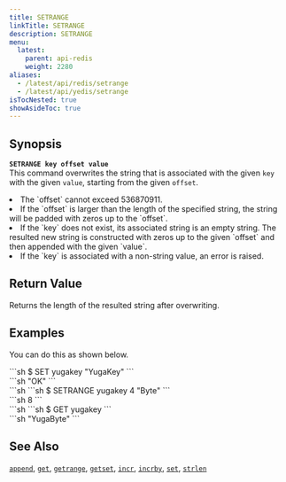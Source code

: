 ```yaml
---
title: SETRANGE
linkTitle: SETRANGE
description: SETRANGE
menu:
  latest:
    parent: api-redis
    weight: 2280
aliases:
  - /latest/api/redis/setrange
  - /latest/api/yedis/setrange
isTocNested: true
showAsideToc: true
---
```

## Synopsis
<b>`SETRANGE key offset value`</b><br>
This command overwrites the string that is associated with the given `key` with the given `value`, starting from the given `offset`.
<li> The `offset` cannot exceed 536870911.</li>
<li>If the `offset` is larger than the length of the specified string, the string will be padded with zeros up to the `offset`.</li>
<li>If the `key` does not exist, its associated string is an empty string. The resulted new string is constructed with zeros up to the given `offset` and then appended with the given `value`.</li>
<li>If the `key` is associated with a non-string value, an error is raised.</li>

## Return Value
Returns the length of the resulted string after overwriting.

## Examples

You can do this as shown below.
<div class='copy separator-dollar'>
```sh
$ SET yugakey "YugaKey"
```
</div>
```sh
"OK"
```
<div class='copy separator-dollar'>
```sh
```sh
$ SETRANGE yugakey 4 "Byte"
```
</div>
```sh
8
```
<div class='copy separator-dollar'>
```sh
```sh
$ GET yugakey
```
</div>
```sh
"YugaByte"
```

## See Also
[`append`](../append/), [`get`](../get/), [`getrange`](../getrange/), [`getset`](../getset/), [`incr`](../incr/), [`incrby`](../incrby/), [`set`](../set/), [`strlen`](../strlen/)

